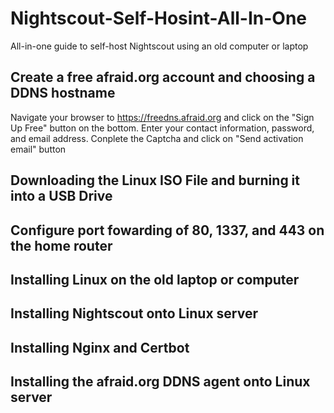 # Nightscout-Self-Hosint-All-In-One
All-in-one guide to self-host Nightscout using an old computer or laptop

## Create a free afraid.org account and choosing a DDNS hostname
Navigate your browser to https://freedns.afraid.org and click on the "Sign Up Free" button on the bottom. 
Enter your contact information, password, and email address. Conplete the Captcha and click on "Send activation email" button

## Downloading the Linux ISO File and burning it into a USB Drive
## Configure port fowarding of 80, 1337, and 443 on the home router
## Installing Linux on the old laptop or computer
## Installing Nightscout onto Linux server
## Installing Nginx and Certbot
## Installing the afraid.org DDNS agent onto Linux server
